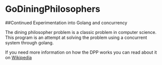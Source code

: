 # GoDiningPhilosophers
##Continued Experimentation into Golang and concurrency

The dining philosopher problem is a classic problem in computer science. This program is an attempt at solving the problem using a concurrent system through golang.

If you need more information on how the DPP works you can read about it on [Wikipedia](https://en.wikipedia.org/wiki/Dining_philosophers_problem)

